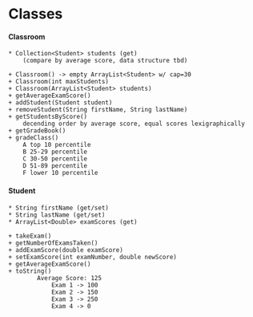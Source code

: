 # Classes
#### Classroom
	* Collection<Student> students (get)
		(compare by average score, data structure tbd)
	
	+ Classroom() -> empty ArrayList<Student> w/ cap=30
	+ Classroom(int maxStudents)
	+ Classroom(ArrayList<Student> students)
	+ getAverageExamScore()
	+ addStudent(Student student)
	+ removeStudent(String firstName, String lastName)
	+ getStudentsByScore()
		decending order by average score, equal scores lexigraphically
	+ getGradeBook()
	+ gradeClass()
		A top 10 percentile
		B 25-29 percentile
		C 30-50 percentile
		D 51-89 percentile
		F lower 10 percentile
#### Student
	* String firstName (get/set)
	* String lastName (get/set)
	* ArrayList<Double> examScores (get)
	
	+ takeExam()
	+ getNumberOfExamsTaken()
	+ addExamScore(double examScore)
	+ setExamScore(int examNumber, double newScore)
	+ getAverageExamScore()
	+ toString()
			Average Score: 125
				Exam 1 -> 100
				Exam 2 -> 150
				Exam 3 -> 250
				Exam 4 -> 0